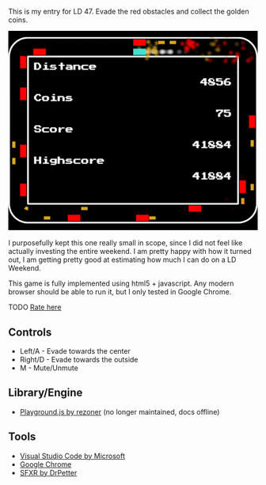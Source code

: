 This is my entry for LD 47. Evade the red obstacles and collect the golden coins.

[![main screenshot](./screenshots/main.png)](https://rialgar.github.io/LD47/index.html)

I purposefully kept this one really small in scope, since I did not feel like actually investing the entire weekend. I am pretty happy with how it turned out, I am getting pretty good at estimating how much I can do on a LD Weekend.

This game is fully implemented using html5 + javascript. Any modern browser should be able to run it, but I only tested in Google Chrome.

TODO [Rate here](https://ldjam.com/events/ludum-dare/47/TODO)

## Controls
- Left/A - Evade towards the center
- Right/D - Evade towards the outside
- M - Mute/Unmute

## Library/Engine
- [Playground.js by rezoner](https://github.com/rezoner/playground) (no longer maintained, docs offline)

## Tools
- [Visual Studio Code by Microsoft](https://code.visualstudio.com/)
- [Google Chrome](https://www.google.com/intl/de_de/chrome/)
- [SFXR by DrPetter](http://www.drpetter.se/project_sfxr.html)